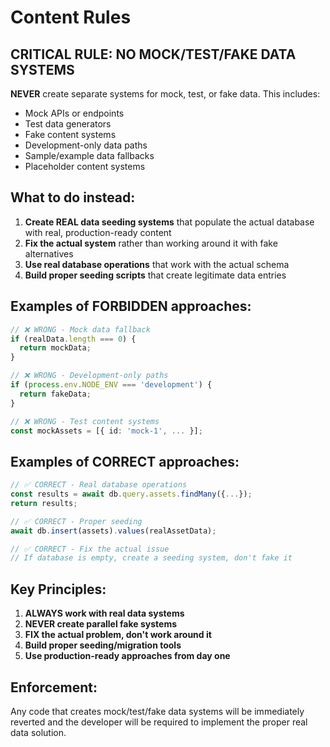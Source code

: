 # Content Rules

## CRITICAL RULE: NO MOCK/TEST/FAKE DATA SYSTEMS

**NEVER** create separate systems for mock, test, or fake data. This includes:

- Mock APIs or endpoints
- Test data generators
- Fake content systems
- Development-only data paths
- Sample/example data fallbacks
- Placeholder content systems

## What to do instead:

1. **Create REAL data seeding systems** that populate the actual database with real, production-ready content
2. **Fix the actual system** rather than working around it with fake alternatives
3. **Use real database operations** that work with the actual schema
4. **Build proper seeding scripts** that create legitimate data entries

## Examples of FORBIDDEN approaches:

```typescript
// ❌ WRONG - Mock data fallback
if (realData.length === 0) {
  return mockData;
}

// ❌ WRONG - Development-only paths
if (process.env.NODE_ENV === 'development') {
  return fakeData;
}

// ❌ WRONG - Test content systems
const mockAssets = [{ id: 'mock-1', ... }];
```

## Examples of CORRECT approaches:

```typescript
// ✅ CORRECT - Real database operations
const results = await db.query.assets.findMany({...});
return results;

// ✅ CORRECT - Proper seeding
await db.insert(assets).values(realAssetData);

// ✅ CORRECT - Fix the actual issue
// If database is empty, create a seeding system, don't fake it
```

## Key Principles:

1. **ALWAYS work with real data systems**
2. **NEVER create parallel fake systems**
3. **FIX the actual problem, don't work around it**
4. **Build proper seeding/migration tools**
5. **Use production-ready approaches from day one**

## Enforcement:

Any code that creates mock/test/fake data systems will be immediately reverted and the developer will be required to implement the proper real data solution.